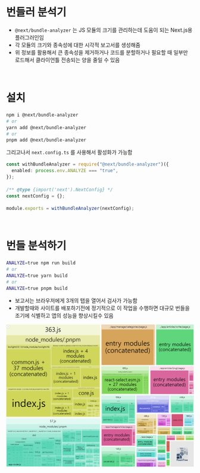 # 번들러 분석기

- `@next/bundle-analyzer` 는 JS 모듈의 크기를 관리하는데 도움이 되는 Next.js용 플러그러인임
- 각 모듈의 크기와 종속성에 대한 시각적 보고서를 생성해줌
- 위 정보를 활용해서 큰 종속성을 제거하거나 코드를 분할하거나 필요할 때 일부만 로드해서 클라이언틀 전송되는 양을 줄일 수 있음

<br/>

# 설치

```bash
npm i @next/bundle-analyzer
# or
yarn add @next/bundle-analyzer
# or
pnpm add @next/bundle-analyzer
```

그리고나서 `next.config.ts` 를 사용해서 활성화가 가능함

```ts
const withBundleAnalyzer = require("@next/bundle-analyzer")({
  enabled: process.env.ANALYZE === "true",
});

/** @type {import('next').NextConfig} */
const nextConfig = {};

module.exports = withBundleAnalyzer(nextConfig);
```

<br/>

# 번들 분석하기

```bash
ANALYZE=true npm run build
# or
ANALYZE=true yarn build
# or
ANALYZE=true pnpm build
```

- 보고서는 브라우저에게 3개의 탭을 열어서 검사가 가능함
- 개발할때와 사이트를 배포하기전에 정기적으로 이 작업을 수행하면 대규모 번들을 조기에 식별하고 앱의 성능을 향상시킬수 있음

![결과](bundleAnalyzer.png)
